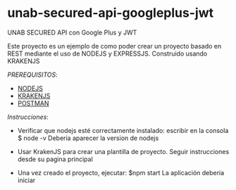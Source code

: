 # unab-secured-api-googleplus-jwt

UNAB SECURED API con Google Plus y JWT

Este proyecto es un ejemplo de como poder crear un proyecto basado en REST mediante el uso de NODEJS y EXPRESSJS. Construido usando KRAKENJS

*PREREQUISITOS*:

- [NODEJS](https://nodejs.org/)
- [KRAKENJS](http://krakenjs.com/)
- [POSTMAN](https://www.getpostman.com/)
 
*Instrucciones*:

- Verificar que nodejs esté correctamente instalado: escribir en la consola 
$ node -v
Deberia aparecer la version de nodejs

- Usar KrakenJS para crear una plantilla de proyecto. Seguir instrucciones desde su pagina principal
- Una vez creado el proyecto, ejecutar: 
$npm start 
La aplicación deberia iniciar

